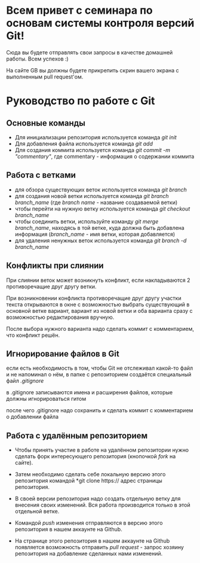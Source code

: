 # Всем привет с семинара по основам системы контроля версий Git!

Сюда вы будете отправлять свои запросы в качестве домашней работы. Всем успехов :)

На сайте GB вы должны будете прикрепить скрин вашего экрана с выполненным pull request'ом.

# Руководство по работе с Git

## Основные команды
* Для инициализации репозитория используется команда *git init*
* Для добавления файла используется команда *git add*
* Для создания коммита используется команда *git commit -m "commentary"*, где commentary - информация о содержании коммита

## Работа с ветками

* для обзора существующих веток используется команда *git branch*
* для создания новой ветки используется команда *git branch branch_name* (где *branch name* - название создаваемой ветки)
* чтобы перейти на нужную ветку используется команда *git checkout branch_name*
* чтобы соединить ветки, используйте команду *git merge branch_name*, находясь в той ветке, куда должна быть добавлена информация (*branch_name* - имя ветки, которая добавляется)
* для удаления ненужных веток используется команда *git branch -d branch_name*

## Конфликты при слиянии

При слиянии веток может возникнуть конфликт, если накладываются 2 противоречащие друг другу ветки. 

При возникновении конфликта противоречащие друг другу участки текста открываются в окне с возможностью выбрать существующий в основной ветке вариант, вариант из новой ветки и оба варианта сразу с возможностью редактирования вручную.

После выбора нужного варианта надо сделать коммит с комментарием, что конфликт решён.

## Игнорирование файлов в Git

если есть необходимость в том, чтобы Git не отслеживал какой-то файл и не напоминал о нём, в папке с репозиторием создаётся специальный файл *.gitignore*

в .gitignore записываются имена и расширения файлов, которые должны игнорироваться гитом

после чего .gitignore надо сохранить и сделать коммит с комментарием о добавлении файла

## Работа с удалённым репозиторием

* Чтобы принять участие в работе на удалённом репозитории нужно сделать форк интересующего репозитория (кнопочкой *fork* на сайте). 

* Затем необходимо сделать себе локальную версию этого репозитория командой *git clone https:// адрес страницы репозитория. 

* В своей версии репозитория надо создать отдельную ветку для внесения своих изменений. Вся работа производится только в этой отдельной ветке.

* Командой *push* изменения отправляются в версию этого репозитория в нашем аккаунте на Github.

* На странице этого репозитория в нашем аккаунте на Github появляется возможность отправить *pull request* - запрос хозяину репозитория на добавление сделанных нами изменений.


